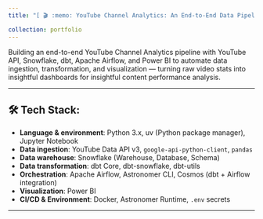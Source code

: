 ```yaml
---
title: "[ 🎬 :memo: YouTube Channel Analytics: An End-to-End Data Pipeline](https://github.com/hdlinhnguyen/Youtube-Video-Analytics)"

collection: portfolio
---
```


Building an end-to-end YouTube Channel Analytics pipeline with YouTube API, Snowflake, dbt, Apache Airflow, and Power BI to automate data ingestion, transformation, 
and visualization — turning raw video stats into insightful dashboards for insightful content performance analysis.

---

## 🛠️ Tech Stack:
- **Language & environment**: Python 3.x, uv (Python package manager), Jupyter Notebook  
- **Data ingestion**: YouTube Data API v3, `google-api-python-client`, `pandas`  
- **Data warehouse**: Snowflake (Warehouse, Database, Schema)  
- **Data transformation**: dbt Core, dbt-snowflake, dbt-utils  
- **Orchestration**: Apache Airflow, Astronomer CLI, Cosmos (dbt + Airflow integration)  
- **Visualization**: Power BI 
- **CI/CD & Environment**: Docker, Astronomer Runtime, `.env` secrets  

---
